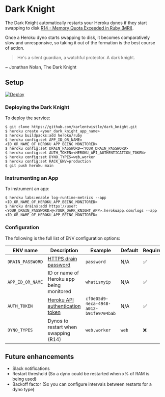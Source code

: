 # Dark Knight

The Dark Knight automatically restarts your Heroku dynos if they start swapping to disk [R14 - Memory Quota Exceeded in Ruby (MRI)](https://devcenter.heroku.com/articles/ruby-memory-use).

Once a Heroku dyno starts swapping to disk, it becomes comparatively slow and unresponsive, so taking it out of the formation is the best course of action.

> He's a silent guardian, a watchful protector. A dark knight.

~ Jonathan Nolan, The Dark Knight

## Setup

[![Deploy](https://www.herokucdn.com/deploy/button.svg)](https://heroku.com/deploy?template=https://github.com/karlentwistle/dark_knight)

### Deploying the Dark Knight

To deploy the service:

    $ git clone https://github.com/karlentwistle/dark_knight.git
    $ heroku create <your_dark_knight_app_name>
    $ heroku buildpacks:add heroku/ruby
    $ heroku config:set APP_ID_OR_NAME=<ID_OR_NAME_OF_HEROKU_APP_BEING_MONITORED>
    $ heroku config:set DRAIN_PASSWORD=<YOUR_DRAIN_PASSWORD>
    $ heroku config:set AUTH_TOKEN=<HEROKU_API_AUTHENTICATION_TOKEN>
    $ heroku config:set DYNO_TYPES=web,worker
    $ heroku config:set RACK_ENV=production
    $ git push heroku main

### Instrumenting an App

To instrument an app:

    $ heroku labs:enable log-runtime-metrics --app <ID_OR_NAME_OF_HEROKU_APP_BEING_MONITORED>
    $ heroku drains:add https://user:<YOUR_DRAIN_PASSWORD>@<YOUR_DARK_KNIGHT_APP>.herokuapp.com/logs --app <ID_OR_NAME_OF_HEROKU_APP_BEING_MONITORED>

### Configuration

The following is the full list of ENV configuration options:

| ENV name | Description | Example | Default | Required |
|---|---|---|---|---|
| `DRAIN_PASSWORD` | [HTTPS drain password](https://devcenter.heroku.com/articles/log-drains#https-drains)  | `password` | N/A |✅ |
| `APP_ID_OR_NAME` | ID or name of Heroku app being monitored | `whatismyip` | N/A | ✅ |
| `AUTH_TOKEN` | [Heroku API authentication token](https://devcenter.heroku.com/articles/platform-api-quickstart#authentication) | `cf0e05d9-4eca-4948-a012-b91fe9704bab` | N/A | ✅ |
| `DYNO_TYPES` | Dynos to restart when swapping (R14) | `web,worker` | `web` | ❌ |

## Future enhancements

- Slack notifications
- Restart threshold (So a dyno could be restarted when x% of RAM is being used)
- Backoff factor (So you can configure intervals between restarts for a dyno type)
